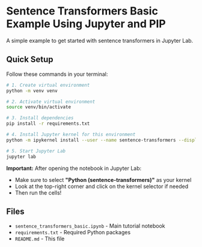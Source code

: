 # Sentence Transformers Basic Example Using Jupyter and PIP

A simple example to get started with sentence transformers in Jupyter Lab.

## Quick Setup

Follow these commands in your terminal:

```bash
# 1. Create virtual environment
python -m venv venv

# 2. Activate virtual environment
source venv/bin/activate

# 3. Install dependencies
pip install -r requirements.txt

# 4. Install Jupyter kernel for this environment
python -m ipykernel install --user --name sentence-transformers --display-name "Python (sentence-transformers)"

# 5. Start Jupyter Lab
jupyter lab
```

**Important:** After opening the notebook in Jupyter Lab:
- Make sure to select **"Python (sentence-transformers)"** as your kernel
- Look at the top-right corner and click on the kernel selector if needed
- Then run the cells!


## Files

- `sentence_transformers_basic.ipynb` - Main tutorial notebook
- `requirements.txt` - Required Python packages
- `README.md` - This file
